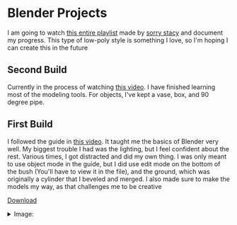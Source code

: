 # Blender Projects

  I am going to watch [this entire playlist](https://youtube.com/playlist?list=PLBFlNqVVeLRwxPka8Ia1s21CS380folEA&si=Ry1s9J6yCDHpZwcb) made by [sorry stacy](https://www.youtube.com/channel/UCO3AOLFI3GsXAuRhYOR-wyA) and document my progress. This type of low-poly style is something I love, so I'm hoping I can create this in the future

  ## Second Build
  Currently in the process of watching [this video](https://youtu.be/8VmXzjgWQEg?si=tQnfDizexSrvXcY-). I have finished learning most of the modeling tools. For objects, I've kept a vase, box, and 90 degree pipe.
  
  ## First Build
  I followed the guide in [this video](https://youtu.be/uOmYInaX-wE?si=HwOj1ibuq26Y7SHJ). It taught me the basics of Blender very well. My biggest trouble I had was the lighting, but I feel confident about the rest. Various times, I got distracted and did my own thing. I was only meant to use object mode in the guide, but I did use edit mode on the bottom of the bush (You'll have to view it in the file), and the ground, which was originally a cylinder that I beveled and merged. I also made sure to make the models my way, as that challenges me to be creative
  
  [Download](https://github.com/ThePeacook/Blender-Portfolio/raw/refs/heads/main/Blender-Files/First%20Build.blend)
<details>
  <summary>Image:</summary>
  <img src="https://github.com/ThePeacook/Blender-Portfolio/blob/main/Images/First%20Build.png" width="1000">
</details>
